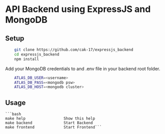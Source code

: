 # API Backend using ExpressJS and MongoDB

## Setup

```bash
    git clone https://github.com/cak-17/expressjs_backend
    cd expressjs_backend
    npm install
```

Add your MongoDB credentials to and .env file in your backend root folder.

```bash
    ATLAS_DB_USER=<username>
    ATLAS_DB_PASS=<mongodb psw>
    ATLAS_DB_HOST=<mongodb cluster>
```

## Usage

    ```bash
    make help                 Show this help
    make backend              Start Backend 
    make frontend             Start Frontend```
